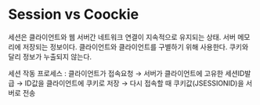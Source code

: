 # Session vs Coockie



세션은 클라이언트와 웹 서버간 네트워크 연결이 지속적으로 유지되는 상태. 서버 메모리에 저장되는 정보이다. 클라이언트와 클라이언트를 구별하기 위해 사용한다. 쿠키와 달리 정보가 누출되지 않는다. 

세션 작동 프로세스 : 클라이언트가 접속요청 → 서버가 클라이언트에 고유한 세션ID발급 → ID값을 클라이언트에 쿠키로 저장 → 다시 접속할 때 쿠키값(JSESSIONID)을 서버로 전송
